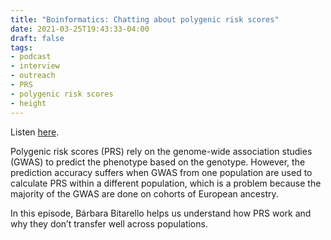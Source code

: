 ```yaml
---
title: "Boinformatics: Chatting about polygenic risk scores"
date: 2021-03-25T19:43:33-04:00
draft: false
tags:
- podcast
- interview
- outreach
- PRS
- polygenic risk scores
- height
---
```


<i class="fa-solid fa-podcast"></i> Listen [here](https://bioinformatics.chat/polygenic-risk-scores).


Polygenic risk scores (PRS) rely on the genome-wide association studies (GWAS) to predict the phenotype based on the genotype. However, the prediction accuracy suffers when GWAS from one population are used to calculate PRS within a different population, which is a problem because the majority of the GWAS are done on cohorts of European ancestry.

In this episode, Bárbara Bitarello helps us understand how PRS work and why they don’t transfer well across populations.

